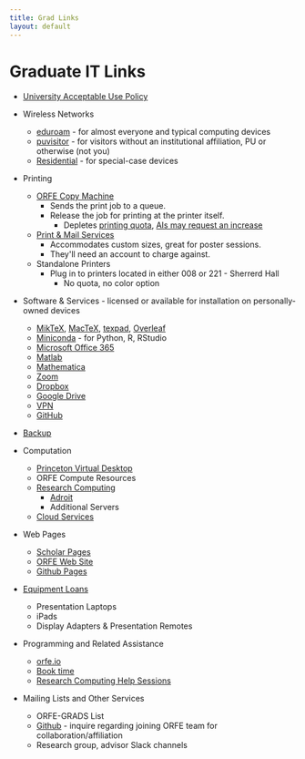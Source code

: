 ```yaml
---
title: Grad Links
layout: default
---
```


# Graduate IT Links

* [University Acceptable Use Policy][1]
* Wireless Networks
	* [eduroam][4] - for almost everyone and typical computing devices
	* [puvisitor][5] - for visitors without an institutional affiliation, PU or otherwise (not you)
	* [Residential][34] - for special-case devices
* Printing
	* [ORFE Copy Machine][8]
		* Sends the print job to a queue.
		* Release the job for printing at the printer itself.
    		* Depletes [printing quota](https://kb.princeton.edu/8329#section5), [AIs may request an increase](https://orfe.princeton.edu/graduate/aiprint)
	* [Print & Mail Services][9]
		* Accommodates custom sizes, great for poster sessions.
		* They'll need an account to charge against.
	* Standalone Printers
   		* Plug in to printers located in either 008 or 221 - Sherrerd Hall
	    	* No quota, no color option

* Software & Services - licensed or available for installation on personally-owned devices
	* [MikTeX][29], [MacTeX][30], [texpad][31], [Overleaf][32]
	* [Miniconda][33] - for Python, R, RStudio
	* [Microsoft Office 365][10]
	* [Matlab][11]
	* [Mathematica][12]
	* [Zoom][35]
	* [Dropbox][14]
	* [Google Drive][15]
	* [VPN][16]
	* [GitHub][38]

* [Backup][18]

* Computation
	* [Princeton Virtual Desktop][37]
	* ORFE Compute Resources
	* [Research Computing][19]
		* [Adroit][21]
		* Additional Servers
	* [Cloud Services][36]

* Web Pages
	* [Scholar Pages][24]
	* [ORFE Web Site][25]
	* [Github Pages][28]

* [Equipment Loans][39]
	* Presentation Laptops
	* iPads
	* Display Adapters & Presentation Remotes

* Programming and Related Assistance
	* [orfe.io](https://orfe.io)
	* [Book time](https://orfe.princeton.edu/bino)
	* [Research Computing Help Sessions](https://researchcomputing.princeton.edu/support/help-sessions)
 
* Mailing Lists and Other Services
	* ORFE-GRADS List
	* [Github][27] - inquire regarding joining ORFE team for collaboration/affiliation
	* Research group, advisor Slack channels

[1]: <https://www.princeton.edu/itpolicy>
[3]: <https://princeton.service-now.com/service?id=kb_article&sys_id=26de00a81be3205041bd6286624bcbb3#section0>
[4]: <https://kb.princeton.edu/KB0010255>
[5]: <https://princeton.service-now.com/service?id=kb_article&sys_id=26de00a81be3205041bd6286624bcbb3#section0>
[7]: <http://orfe.princeton.edu/help/printing>
[8]: <https://kb.princeton.edu/8329>
[9]: <https://printandmail.princeton.edu>
[10]: <https://kb.princeton.edu/9416>
[11]: <https://kb.princeton.edu/KB0011341>
[12]: <https://kb.princeton.edu/KB0011002>
[13]: <mailto:orfehelp@princeton.edu>
[14]: <https://princeton.service-now.com/service?id=sc_cat_item&sys_id=4db8b6b04f99e74cf56c0ad14210c77a>
[15]: <https://kb.princeton.edu/1128>
[16]: <https://www.princeton.edu/vpn>
[17]: <https://get.teamviewer.com/orfehelp>
[18]: <https://princeton.service-now.com/service?id=sc_cat_item&sys_id=91724a974f2ffe8018ddd48e5210c72a>
[19]: <https://www.princeton.edu/researchcomputing>
[20]: <https://www.princeton.edu/researchcomputing/computational-hardware/nobel>
[21]: <https://www.princeton.edu/researchcomputing/computational-hardware/adroit>
[22]: <https://orfe.princeton.edu/help/hardware>
[23]: <https://www.princeton.edu/clusters/cluster-list>
[24]: <https://scholar.princeton.edu>
[25]: <https://orfe.princeton.edu/login>
[27]: <https://www.princeton.edu/researchcomputing/services/github-form-new>
[28]: <https://pages.github.com>
[29]: <https://miktex.org>
[30]: <https://tug.org/mactex>
[31]: <https://www.texpad.com/ios>
[32]: <https://overleaf.com>
[33]: <https://docs.conda.io/en/latest/miniconda.html>
[34]: <https://princeton.service-now.com/service?id=kb_article&sys_id=KB0013096>
[35]: <https://kb.princeton.edu/KB0013476>
[36]: <https://princeton.service-now.com/service?id=sc_cat_item&sys_id=06268c7c1bc444d098d1217e6e4bcb4f>
[37]: <https://kb.princeton.edu/KB0012822>
[38]: <https://forms.rc.princeton.edu/github/>
[39]: <https://princeton.service-now.com/service?id=kb_article&sys_id=6569cd6b1bea94108f8243f4bd4bcbe1>
